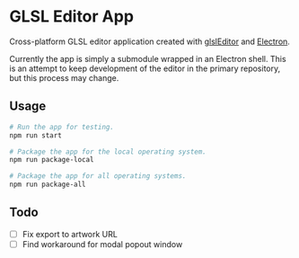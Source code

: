 # GLSL Editor App
Cross-platform GLSL editor application created with [glslEditor](https://github.com/patriciogonzalezvivo/glslEditor) and [Electron](https://github.com/electron/electron).  

Currently the app is simply a submodule wrapped in an Electron shell. This is an attempt to keep development of the editor in the primary repository, but this process may change.

## Usage

```sh
# Run the app for testing.
npm run start

# Package the app for the local operating system.
npm run package-local

# Package the app for all operating systems.
npm run package-all
```

## Todo

- [ ] Fix export to artwork URL
- [ ] Find workaround for modal popout window
